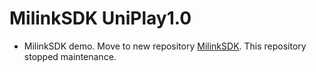 # MilinkSDK UniPlay1.0

* MilinkSDK demo. Move to new repository [MilinkSDK][001]. This repository stopped maintenance.


[001]: https://github.com/MiCode/MilinkSDK  (MilinkSDK)
